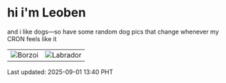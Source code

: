 # hi i'm Leoben

and i like dogs—so have some random dog pics that change whenever my CRON feels like it

|  |  |
|--------|----------|
| ![Borzoi](https://random-dog-vercel.vercel.app/api/random-borzoi?v=1756705234) | ![Labrador](https://random-dog-vercel.vercel.app/api/random-labrador?v=1756705234) |

Last updated: 2025-09-01 13:40 PHT
